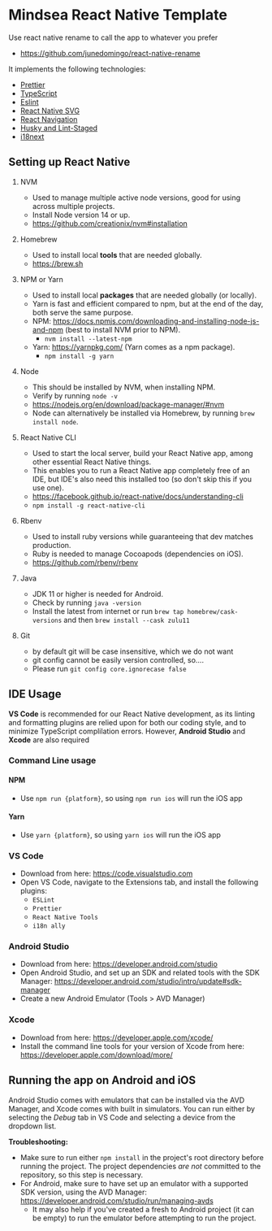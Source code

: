 # Mindsea React Native Template

Use react native rename to call the app to whatever you prefer

- https://github.com/junedomingo/react-native-rename

It implements the following technologies:

- [Prettier](https://prettier.io/)
- [TypeScript](https://www.typescriptlang.org/)
- [Eslint](https://eslint.org/)
- [React Native SVG](https://github.com/react-native-svg/react-native-svg)
- [React Navigation](https://reactnavigation.org/)
- [Husky and Lint-Staged](https://github.com/okonet/lint-staged#user-content-installation-and-setup)
- [i18next](https://react.i18next.com/)

## Setting up React Native

1.  NVM

    - Used to manage multiple active node versions, good for using across multiple projects.
    - Install Node version 14 or up.
    - https://github.com/creationix/nvm#installation

2.  Homebrew

    - Used to install local **tools** that are needed globally.
    - https://brew.sh

3.  NPM or Yarn

    - Used to install local **packages** that are needed globally (or locally).
    - Yarn is fast and efficient compared to npm, but at the end of the day, both serve the same purpose.
    - NPM: https://docs.npmjs.com/downloading-and-installing-node-js-and-npm (best to install NVM prior to NPM).
      - `nvm install --latest-npm`
    - Yarn: https://yarnpkg.com/ (Yarn comes as a npm package).
      - `npm install -g yarn`

4.  Node

    - This should be installed by NVM, when installing NPM.
    - Verify by running `node -v`
    - https://nodejs.org/en/download/package-manager/#nvm
    - Node can alternatively be installed via Homebrew, by running `brew install node`.

5.  React Native CLI

    - Used to start the local server, build your React Native app, among other essential React Native things.
    - This enables you to run a React Native app completely free of an IDE, but IDE's also need this installed too (so don't skip this if you use one).
    - https://facebook.github.io/react-native/docs/understanding-cli
    - `npm install -g react-native-cli`

6.  Rbenv

    - Used to install ruby versions while guaranteeing that dev matches production.
    - Ruby is needed to manage Cocoapods (dependencies on iOS).
    - https://github.com/rbenv/rbenv

7.  Java

    - JDK 11 or higher is needed for Android.
    - Check by running `java -version`
    - Install the latest from internet or run `brew tap homebrew/cask-versions` and then `brew install --cask zulu11`

8.  Git
    - by default git will be case insensitive, which we do not want
    - git config cannot be easily version controlled, so....
    - Please run `git config core.ignorecase false`

## IDE Usage

**VS Code** is recommended for our React Native development, as its linting and formatting plugins are relied upon for both our coding style, and to minimize TypeScript complilation errors. However, **Android Studio** and **Xcode** are also required

### Command Line usage

#### NPM

- Use `npm run {platform}`, so using `npm run ios` will run the iOS app

#### Yarn

- Use `yarn {platform}`, so using `yarn ios` will run the iOS app

### VS Code

- Download from here: https://code.visualstudio.com
- Open VS Code, navigate to the Extensions tab, and install the following plugins:
  - `ESLint`
  - `Prettier`
  - `React Native Tools`
  - `i18n ally`

### Android Studio

- Download from here: https://developer.android.com/studio
- Open Android Studio, and set up an SDK and related tools with the SDK Manager: https://developer.android.com/studio/intro/update#sdk-manager
- Create a new Android Emulator (Tools > AVD Manager)

### Xcode

- Download from here: https://developer.apple.com/xcode/
- Install the command line tools for your version of Xcode from here: https://developer.apple.com/download/more/

## Running the app on Android and iOS

Android Studio comes with emulators that can be installed via the AVD Manager, and Xcode comes with built in simulators. You can run either by selecting the _Debug_ tab in VS Code and selecting a device from the dropdown list.

**Troubleshooting:**

- Make sure to run either `npm install` in the project's root directory before running the project. The project dependencies _are not_ committed to the repository, so this step is necessary.
- For Android, make sure to have set up an emulator with a supported SDK version, using the AVD Manager: https://developer.android.com/studio/run/managing-avds
  - It may also help if you've created a fresh to Android project (it can be empty) to run the emulator before attempting to run the project.
